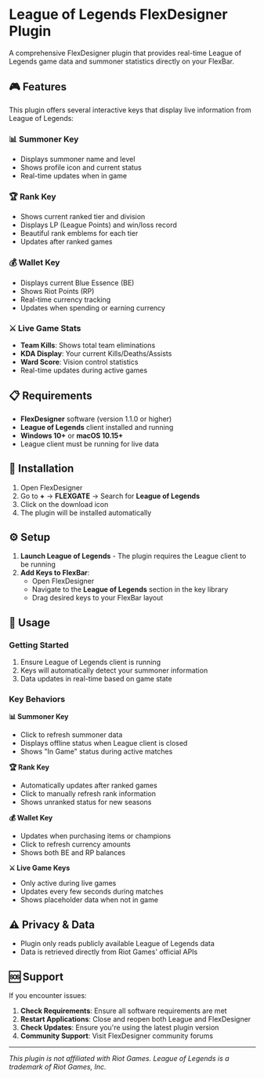 # League of Legends FlexDesigner Plugin

A comprehensive FlexDesigner plugin that provides real-time League of Legends game data and summoner statistics directly on your FlexBar.

## 🎮 Features

This plugin offers several interactive keys that display live information from League of Legends:

### 📊 **Summoner Key**
- Displays summoner name and level
- Shows profile icon and current status
- Real-time updates when in game

### 🏆 **Rank Key**
- Shows current ranked tier and division
- Displays LP (League Points) and win/loss record
- Beautiful rank emblems for each tier
- Updates after ranked games

### 💰 **Wallet Key**
- Displays current Blue Essence (BE)
- Shows Riot Points (RP) 
- Real-time currency tracking
- Updates when spending or earning currency

### ⚔️ **Live Game Stats**
- **Team Kills**: Shows total team eliminations
- **KDA Display**: Your current Kills/Deaths/Assists
- **Ward Score**: Vision control statistics
- Real-time updates during active games

## 📋 Requirements

- **FlexDesigner** software (version 1.1.0 or higher)
- **League of Legends** client installed and running
- **Windows 10+** or **macOS 10.15+**
- League client must be running for live data

## 🚀 Installation

1. Open FlexDesigner
2. Go to **+** → **FLEXGATE** → Search for **League of Legends**
3. Click on the download icon
4. The plugin will be installed automatically

## ⚙️ Setup

1. **Launch League of Legends** - The plugin requires the League client to be running
2. **Add Keys to FlexBar**:
   - Open FlexDesigner
   - Navigate to the **League of Legends** section in the key library
   - Drag desired keys to your FlexBar layout

## 🎯 Usage

### Getting Started
1. Ensure League of Legends client is running
2. Keys will automatically detect your summoner information
3. Data updates in real-time based on game state

### Key Behaviors

**📊 Summoner Key**
- Click to refresh summoner data
- Displays offline status when League client is closed
- Shows "In Game" status during active matches

**🏆 Rank Key** 
- Automatically updates after ranked games
- Click to manually refresh rank information
- Shows unranked status for new seasons

**💰 Wallet Key**
- Updates when purchasing items or champions
- Click to refresh currency amounts
- Shows both BE and RP balances

**⚔️ Live Game Keys**
- Only active during live games
- Updates every few seconds during matches
- Shows placeholder data when not in game

## ⚠️ Privacy & Data

- Plugin only reads publicly available League of Legends data
- Data is retrieved directly from Riot Games' official APIs

## 🆘 Support

If you encounter issues:

1. **Check Requirements**: Ensure all software requirements are met
2. **Restart Applications**: Close and reopen both League and FlexDesigner
3. **Check Updates**: Ensure you're using the latest plugin version
4. **Community Support**: Visit FlexDesigner community forums

---

*This plugin is not affiliated with Riot Games. League of Legends is a trademark of Riot Games, Inc.* 

